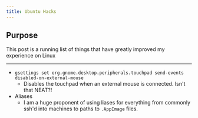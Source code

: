 ```yaml
---
title: Ubuntu Hacks
---
```


## Purpose

This post is a running list of things that have greatly improved my experience on Linux

____________

- `gsettings set org.gnome.desktop.peripherals.touchpad send-events disabled-on-external-mouse`
    - Disables the touchpad when an external mouse is connected. Isn't that NEAT?!
- Aliases
    - I am a huge proponent of using liases for everything from commonly ssh'd into machines to paths to `.AppImage` files.
